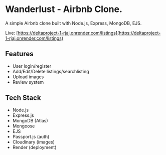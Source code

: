 # Wanderlust - Airbnb Clone.

A simple Airbnb clone built with Node.js, Express, MongoDB, EJS.

Live: [https://deltaproject-1-rjaj.onrender.com/listings](https://deltaproject-1-rjaj.onrender.com/listings)

## Features

- User login/register
- Add/Edit/Delete listings/searchlisting
- Upload images
- Review system

## Tech Stack

- Node.js
- Express.js
- MongoDB (Atlas)
- Mongoose
- EJS
- Passport.js (auth)
- Cloudinary (images)
- Render (deployment)
